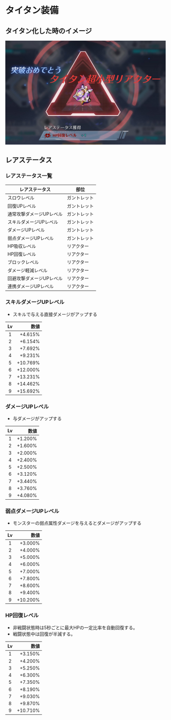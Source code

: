 # タイタン装備

## タイタン化した時のイメージ
![img](img/equipmentaugmentation_img001.png)

## レアステータス
### レアステータス一覧

| レアステータス | 部位 |
| --- | --- |
| スロウレベル | ガントレット |
| 回復UPレベル | ガントレット |
| 通常攻撃ダメージUPレベル | ガントレット |
| スキルダメージUPレベル | ガントレット |
| ダメージUPレベル | ガントレット |
| 弱点ダメージUPレベル | ガントレット |
| HP吸収レベル | リアクター |
| HP回復レベル | リアクター |
| ブロックレベル | リアクター |
| ダメージ軽減レベル | リアクター |
| 回避攻撃ダメージUPレベル | リアクター |
| 連携ダメージUPレベル | リアクター |


### スキルダメージUPレベル
* スキルで与える直接ダメージがアップする

| Lv | 数値 |
| :--: | ---: |
| 1 | +4.615% |
| 2 | +6.154% |
| 3 | +7.692% |
| 4 | +9.231% |
| 5 | +10.769% |
| 6 | +12.000% |
| 7 | +13.231% |
| 8 | +14.462% |
| 9 | +15.692% |

### ダメージUPレベル
* 与ダメージがアップする

| Lv | 数値 |
| :--: | ---: |
| 1 | +1.200% |
| 2 | +1.600% |
| 3 | +2.000% |
| 4 | +2.400% |
| 5 | +2.500% |
| 6 | +3.120% |
| 7 | +3.440% |
| 8 | +3.760% |
| 9 | +4.080% |

### 弱点ダメージUPレベル
* モンスターの弱点属性ダメージを与えるとダメージがアップする

| Lv | 数値 |
| :--: | ---: |
| 1 | +3.000% |
| 2 | +4.000% |
| 3 | +5.000% |
| 4 | +6.000% |
| 5 | +7.000% |
| 6 | +7.800% |
| 7 | +8.600% |
| 8 | +9.400% |
| 9 | +10.200% |

### HP回復レベル
* 非戦闘状態時は5秒ごとに最大HPの一定比率を自動回復する。
* 戦闘状態中は回復が半減する。

| Lv | 数値 |
| :--: | ---: |
| 1 | +3.150% |
| 2 | +4.200% |
| 3 | +5.250% |
| 4 | +6.300% |
| 5 | +7.350% |
| 6 | +8.190% |
| 7 | +9.030% |
| 8 | +9.870% |
| 9 | +10.710% |
